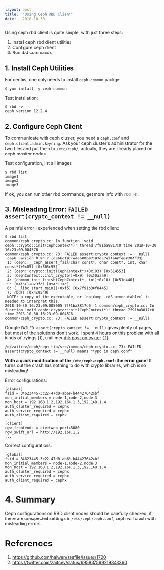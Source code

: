 ```yaml
---
layout: post
title:  "Using Ceph RBD Client"
date:   2018-10-30
---
```


Using ceph rbd client is quite simple, with just three steps:

1. Install ceph rbd client utilities
2. Configure ceph client
3. Run rbd commands

## 1. Install Ceph Utilities

For centos, one only needs to install `ceph-common` packge:

```
$ yum install -y ceph-common
```

Test installation:

```
$ rbd -v
ceph version 12.2.4
```

## 2. Configure Ceph Client

To communicate with ceph cluster, you need a `ceph.conf` and `ceph.client.admin.keyring`.
Ask your ceph cluster's administrator for the two files and put them to `/etc/ceph/`, actually, they are already placed on ceph monitor nodes.

Test configuration, list all images:

```
$ rbd list
image1
image2
image3
```

If ok, you can run other rbd commands, get more info with `rbd -h`.

## 3. Misleading Error: `FAILED assert(crypto_context != __null)`

A painful error I experienced when setting the rbd client: 

```
$ rbd list
common/ceph_crypto.cc: In function 'void ceph::crypto::init(CephContext*)' thread 7f91ba8817c0 time 2018-10-30 16:23:09.004576
common/ceph_crypto.cc: 73: FAILED assert(crypto_context != __null)
 ceph version 0.94.7 (d56bdf93ced6b80b07397d57e3fa68fe68304432)
 1: (ceph::__ceph_assert_fail(char const*, char const*, int, char const*)+0x85) [0x506c95]
 2: (ceph::crypto::init(CephContext*)+0x103) [0x514553]
 3: (CephContext::init_crypto()+0x9) [0x50aaa9]
 4: (common_init_finish(CephContext*, int)+0x10) [0x51d440]
 5: (main()+0x3fc) [0x4c11ac]
 6: (__libc_start_main()+0xf5) [0x7f91b38f8445]
 7: rbd() [0x4c9549]
 NOTE: a copy of the executable, or `objdump -rdS <executable>` is needed to interpret this.
2018-10-30 16:23:09.005005 7f91ba8817c0 -1 common/ceph_crypto.cc: In function 'void ceph::crypto::init(CephContext*)' thread 7f91ba8817c0 time 2018-10-30 16:23:09.004576
common/ceph_crypto.cc: 73: FAILED assert(crypto_context != __null)
```

Google `FAILED assert(crypto_context != __null)` gives plenty of pages, but most of the solutions don't work. I spent 4 hours on this problem with all kinds of tryings [1], until met [this post on twitter](https://twitter.com/zaitcev/status/695837599219343360) [2]:

```
/q/zaitcev/ceph/ceph-tip/src/common/ceph_crypto.cc: 73: FAILED assert(crypto_context != __null) means "typo in ceph.conf"
```

**With a quick modification of the `/etc/ceph/ceph.conf`: the error gone!**
It turns out the crash has nothing to do with crypto libraries, which is so misleading!

Error configurations:

```
[global]
fsid = 34623445-3c22-47d0-ab69-b44427642abf
mon_initial_members = node-1,node-2,node-3
mon_host = 192.168.1.2,192.168.1.3,192.168.1.4
auth_cluster_required = cephx
auth_service_required = cephx
auth_client_required = cephx

[client]
rgw_frontends = civetweb port=8080
rgw_swift_url = http://192.168.1.2
...
```

Correct configurations:

```
[global]
fsid = 34623445-3c22-47d0-ab69-b44427642abf
mon_initial_members = node-1,node-2,node-3
mon_host = 192.168.1.2,192.168.1.3,192.168.1.4
auth_cluster_required = cephx
auth_service_required = cephx
auth_client_required = cephx

```

# 4. Summary

Ceph configurations on RBD client nodes should be carefully checked, if there are unexpected settings in `/etc/ceph/ceph.conf`, ceph will crash with misleading errors.

# References

1. https://github.com/haiwen/seafile/issues/1720
2. https://twitter.com/zaitcev/status/695837599219343360
